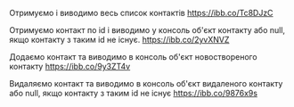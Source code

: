 Отримуємо і виводимо весь список контактів
https://ibb.co/Tc8DJzC

Отримуємо контакт по id і виводимо у консоль об'єкт контакту або null, якщо контакту з таким id не існує.
https://ibb.co/2yvXNVZ

Додаємо контакт та виводимо в консоль об'єкт новоствореного контакту
https://ibb.co/9y3ZT4v

Видаляємо контакт та виводимо в консоль об'єкт видаленого контакту або null, якщо контакту з таким id не існує
https://ibb.co/9876x9s